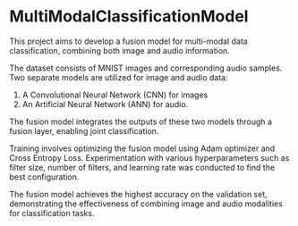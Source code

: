 # MultiModalClassificationModel

This project aims to develop a fusion model for multi-modal data classification, combining both image and audio information. 

The dataset consists of MNIST images and corresponding audio samples. 
Two separate models are utilized for image and audio data:
1. A Convolutional Neural Network (CNN) for images
2. An Artificial Neural Network (ANN) for audio.

The fusion model integrates the outputs of these two models through a fusion layer, enabling joint classification. 

Training involves optimizing the fusion model using Adam optimizer and Cross Entropy Loss. Experimentation with various hyperparameters such as filter size, number of filters, and learning rate was conducted to find the best configuration. 

The fusion model achieves the highest accuracy on the validation set, demonstrating the effectiveness of combining image and audio modalities for classification tasks.
